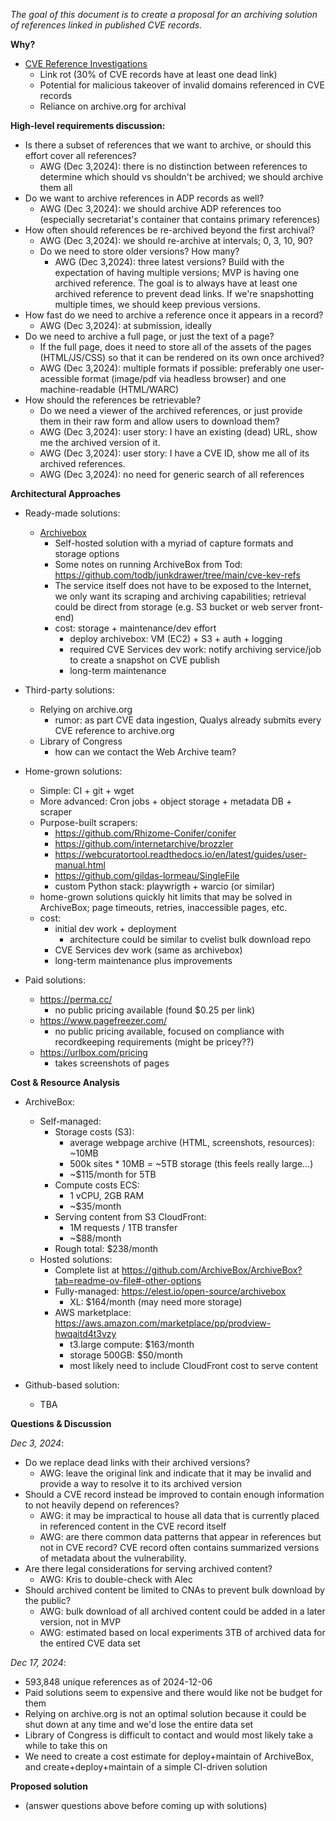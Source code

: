*The goal of this document is to create a proposal for an archiving solution of references linked in published CVE records.*

**Why?**

- [CVE Reference Investigations](https://docs.google.com/presentation/d/1jO7y1WHAUTWZwUl4tP3ZRJT0gvG6KxQklUvsXoM6NF4/edit#slide=id.g2793d2f3e58_2_50)
  - Link rot (30% of CVE records have at least one dead link)
  - Potential for malicious takeover of invalid domains referenced in CVE records
  - Reliance on archive.org for archival

**High-level requirements discussion:**

- Is there a subset of references that we want to archive, or should this effort cover all references?
  - AWG (Dec 3,2024): there is no distinction between references to determine which should vs shouldn't be archived; we should archive them all
- Do we want to archive references in ADP records as well?
  - AWG (Dec 3,2024): we should archive ADP references too (especially secretariat's container that contains primary references)
- How often should references be re-archived beyond the first archival?
  - AWG (Dec 3,2024): we should re-archive at intervals; 0, 3, 10, 90?
  - Do we need to store older versions? How many?
    - AWG (Dec 3,2024): three latest versions? Build with the expectation of having multiple versions; MVP is having one archived reference. The goal is to always have at least one archived reference to prevent dead links. If we're snapshotting multiple times, we should keep previous versions.
- How fast do we need to archive a reference once it appears in a record?
  - AWG (Dec 3,2024): at submission, ideally
- Do we need to archive a full page, or just the text of a page?
  - If the full page, does it need to store all of the assets of the pages (HTML/JS/CSS) so that it can be rendered on its own once archived?
  - AWG (Dec 3,2024): multiple formats if possible: preferably one user-acessible format (image/pdf via headless browser) and one machine-readable (HTML/WARC)
- How should the references be retrievable?
  - Do we need a viewer of the archived references, or just provide them in their raw form and allow users to download them?
  - AWG (Dec 3,2024): user story: I have an existing (dead) URL, show me the archived version of it.
  - AWG (Dec 3,2024): user story: I have a CVE ID, show me all of its archived references.
  - AWG (Dec 3,2024): no need for generic search of all references

**Architectural Approaches**

- Ready-made solutions:
  - [Archivebox](https://archivebox.io/)
    - Self-hosted solution with a myriad of capture formats and storage options
    - Some notes on running ArchiveBox from Tod: https://github.com/todb/junkdrawer/tree/main/cve-kev-refs
    - The service itself does not have to be exposed to the Internet, we only want its scraping and archiving capabilities; retrieval could be direct from storage (e.g. S3 bucket or web server front-end)
    - cost: storage + maintenance/dev effort
      - deploy archivebox: VM (EC2) + S3 + auth + logging
      - required CVE Services dev work: notify archiving service/job to create a snapshot on CVE publish
      - long-term maintenance

- Third-party solutions:
  - Relying on archive.org
    - rumor: as part CVE data ingestion, Qualys already submits every CVE reference to archive.org
  - Library of Congress
    - how can we contact the Web Archive team?

- Home-grown solutions:
  - Simple: CI + git + wget
  - More advanced: Cron jobs + object storage + metadata DB + scraper
  - Purpose-built scrapers:
    - https://github.com/Rhizome-Conifer/conifer
    - https://github.com/internetarchive/brozzler
    - https://webcuratortool.readthedocs.io/en/latest/guides/user-manual.html
    - https://github.com/gildas-lormeau/SingleFile
    - custom Python stack: playwrigth + warcio (or similar)
  - home-grown solutions quickly hit limits that may be solved in ArchiveBox; page timeouts, retries, inaccessible pages, etc.
  - cost:
    - initial dev work + deployment
      - architecture could be similar to cvelist bulk download repo
    - CVE Services dev work (same as archivebox)
    - long-term maintenance plus improvements

 - Paid solutions:
   - https://perma.cc/
     - no public pricing available (found $0.25 per link)
   - https://www.pagefreezer.com/
     - no public pricing available, focused on compliance with recordkeeping requirements (might be pricey??)
   - https://urlbox.com/pricing
     - takes screenshots of pages

**Cost & Resource Analysis**

- ArchiveBox:
  - Self-managed:
    - Storage costs (S3):
      - average webpage archive (HTML, screenshots, resources): ~10MB
      - 500k sites * 10MB = ~5TB storage (this feels really large...)
      - ~$115/month for 5TB
    - Compute costs ECS:
      - 1 vCPU, 2GB RAM
      - ~$35/month
    - Serving content from S3 CloudFront:
      - 1M requests / 1TB transfer
      - ~$88/month
    - Rough total: $238/month
  - Hosted solutions:
    - Complete list at https://github.com/ArchiveBox/ArchiveBox?tab=readme-ov-file#-other-options
    - Fully-managed: https://elest.io/open-source/archivebox
      - XL: $164/month (may need more storage)
    - AWS marketplace: https://aws.amazon.com/marketplace/pp/prodview-hwqaitd4t3vzy
      - t3.large compute: $163/month
      - storage 500GB: $50/month
      - most likely need to include CloudFront cost to serve content

- Github-based solution:
  - TBA

**Questions & Discussion**

_Dec 3, 2024_:
- Do we replace dead links with their archived versions?
  - AWG: leave the original link and indicate that it may be invalid and provide a way to resolve it to its archived version
- Should a CVE record instead be improved to contain enough information to not heavily depend on references?
  - AWG: it may be impractical to house all data that is currently placed in referenced content in the CVE record itself
  - AWG: are there common data patterns that appear in references but not in CVE record? CVE record often contains summarized versions of metadata about the vulnerability.
- Are there legal considerations for serving archived content?
  - AWG: Kris to double-check with Alec
- Should archived content be limited to CNAs to prevent bulk download by the public?
  - AWG: bulk download of all archived content could be added in a later version, not in MVP
  - AWG: estimated based on local experiments 3TB of archived data for the entired CVE data set

_Dec 17, 2024_:
- 593,848 unique references as of 2024-12-06
- Paid solutions seem to expensive and there would like not be budget for them
- Relying on archive.org is not an optimal solution because it could be shut down at any time and we'd lose the entire data set
- Library of Congress is difficult to contact and would most likely take a while to take this on
- We need to create a cost estimate for deploy+maintain of ArchiveBox, and create+deploy+maintain of a simple CI-driven solution

**Proposed solution**

- (answer questions above before coming up with solutions)
